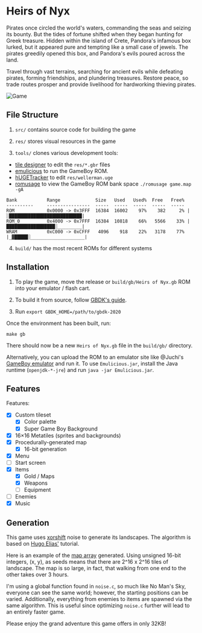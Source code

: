 # Heirs of Nyx

Pirates once circled the world's waters, commanding the seas and seizing its bounty. But the tides of fortune shifted when they began hunting for Greek treasure. Hidden within the island of Crete, Pandora's infamous box lurked, but it appeared pure and tempting like a small case of jewels. The pirates greedily opened this box, and Pandora's evils poured across the land.

Travel through vast terrains, searching for ancient evils while defeating pirates, forming friendships, and plundering treasures. Restore peace, so trade routes prosper and provide livelihood for hardworking thieving pirates.

![Game](https://user-images.githubusercontent.com/25377399/172053980-c3f2679d-a197-48eb-8b48-7f0d4c334005.png)

## File Structure

1. `src/` contains source code for building the game

2. `res/` stores visual resources in the game

3. `tools/` clones various development tools:
  - [tile designer](https://github.com/gbdk-2020/GBTD_GBMB/releases/) to edit the `res/*.gbr` files
  - [emulicious](https://emulicious.net/) to run the GameBoy ROM.
  - [hUGETracker](https://nickfa.ro/index.php/HUGETracker) to edit `res/wellerman.uge`
  - [romusage](https://github.com/bbbbbr/romusage) to view the GameBoy ROM bank space `./romusage game.map -gA`

```shell
Bank           Range             Size   Used   Used%  Free   Free% 
----------     ----------------  -----  -----  -----  -----  -----
ROM            0x0000 -> 0x3FFF  16384  16002    97%    382     2% |░███████████████████████████|
ROM_0          0x4000 -> 0x7FFF  16384  10818    66%   5566    33% |██████████████████░_________|
WRAM           0xC000 -> 0xCFFF   4096    918    22%   3178    77% |_▓█████░____________________|
```

4. `build/` has the most recent ROMs for different systems

## Installation

1. To play the game, move the release or `build/gb/Heirs of Nyx.gb` ROM into your emulator / flash cart.

2. To build it from source, follow [GBDK's guide](https://github.com/gbdk-2020/gbdk-2020#build-instructions).

3. Run `export GBDK_HOME=/path/to/gbdk-2020`

Once the environment has been built, run:

```shell
make gb
```

There should now be a new `Heirs of Nyx.gb` file in the `build/gb/` directory.

Alternatively, you can upload the ROM to an emulator site like @Juchi's [GameBoy emulator](https://juchi.github.io/gameboy.js/) and run it. To use `Emulicious.jar`, install the Java runtime (`openjdk-*-jre`) and run `java -jar Emulicious.jar`.

## Features

Features:

- [x] Custom tileset
  - [x] Color palette
  - [x] Super Game Boy Background
- [x] 16×16 Metatiles (sprites and backgrounds)
- [x] Procedurally-generated map
  - [x] 16-bit generation
- [x] Menu
- [ ] Start screen
- [x] Items
  - [x] Gold / Maps
  - [x] Weapons
  - [ ] Equipment
- [ ] Enemies
- [x] Music

## Generation

This game uses [xorshift](https://wikipedia.org/wiki/Xorshift) noise to generate its landscapes. The algorithm is based on [Hugo Elias'](https://web.archive.org/web/20160303203643/http://freespace.virgin.net/hugo.elias/models/m_perlin.htm) tutorial.

Here is an example of the [map array](tools/noise.pdf) generated. Using unsigned 16-bit integers, (x, y), as seeds means that there are 2^16 x 2^16 tiles of landscape. The map is so large, in fact, that walking from one end to the other takes over 3 hours.

I'm using a global function found in `noise.c`, so much like No Man's Sky, everyone can see the same world; however, the starting positions can be varied. Additionally, everything from enemies to items are spawned via the same algorithm. This is useful since optimizing `noise.c` further will lead to an entirely faster game.

Please enjoy the grand adventure this game offers in only 32KB!
